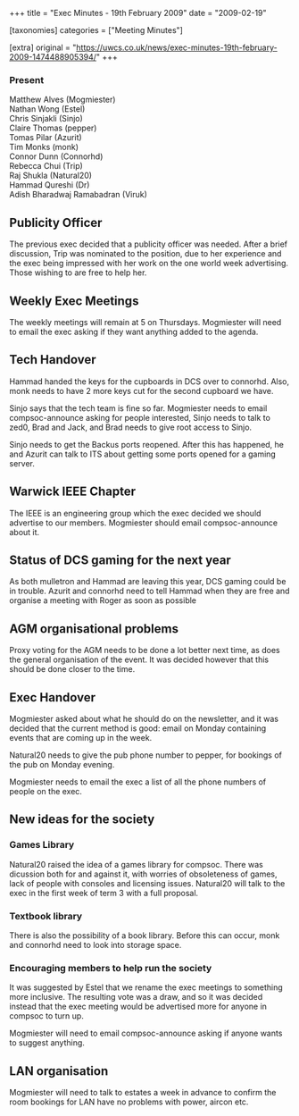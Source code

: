 +++
title = "Exec Minutes - 19th February 2009"
date = "2009-02-19"

[taxonomies]
categories = ["Meeting Minutes"]

[extra]
original = "https://uwcs.co.uk/news/exec-minutes-19th-february-2009-1474488905394/"
+++

### Present

Matthew Alves (Mogmiester)  
Nathan Wong (Estel)  
Chris Sinjakli (Sinjo)  
Claire Thomas (pepper)  
Tomas Pilar (Azurit)  
Tim Monks (monk)  
Connor Dunn (Connorhd)  
Rebecca Chui (Trip)  
Raj Shukla (Natural20)  
Hammad Qureshi (Dr)  
Adish Bharadwaj Ramabadran (Viruk)

## Publicity Officer

The previous exec decided that a publicity officer was needed. After a brief discussion, Trip was nominated to the position, due to her experience and the exec being impressed with her work on the one world week advertising. Those wishing to are free to help her.

## Weekly Exec Meetings

The weekly meetings will remain at 5 on Thursdays. Mogmiester will need to email the exec asking if they want anything added to the agenda.

## Tech Handover

Hammad handed the keys for the cupboards in DCS over to connorhd. Also, monk needs to have 2 more keys cut for the second cupboard we have.

Sinjo says that the tech team is fine so far. Mogmiester needs to email compsoc-announce asking for people interested, Sinjo needs to talk to zed0, Brad and Jack, and Brad needs to give root access to Sinjo.

Sinjo needs to get the Backus ports reopened. After this has happened, he and Azurit can talk to ITS about getting some ports opened for a gaming server.

## Warwick IEEE Chapter

The IEEE is an engineering group which the exec decided we should advertise to our members. Mogmiester should email compsoc-announce about it.

## Status of DCS gaming for the next year

As both mulletron and Hammad are leaving this year, DCS gaming could be in trouble. Azurit and connorhd need to tell Hammad when they are free and organise a meeting with Roger as soon as possible

## AGM organisational problems

Proxy voting for the AGM needs to be done a lot better next time, as does the general organisation of the event. It was decided however that this should be done closer to the time.

## Exec Handover

Mogmiester asked about what he should do on the newsletter, and it was decided that the current method is good: email on Monday containing events that are coming up in the week.

Natural20 needs to give the pub phone number to pepper, for bookings of the pub on Monday evening.

Mogmiester needs to email the exec a list of all the phone numbers of people on the exec.

## New ideas for the society

### Games Library

Natural20 raised the idea of a games library for compsoc. There was dicussion both for and against it, with worries of obsoleteness of games, lack of people with consoles and licensing issues. Natural20 will talk to the exec in the first week of term 3 with a full proposal.

### Textbook library

There is also the possibility of a book library. Before this can occur, monk and connorhd need to look into storage space.

### Encouraging members to help run the society

It was suggested by Estel that we rename the exec meetings to something more inclusive. The resulting vote was a draw, and so it was decided instead that the exec meeting would be advertised more for anyone in compsoc to turn up.

Mogmiester will need to email compsoc-announce asking if anyone wants to suggest anything.

## LAN organisation

Mogmiester will need to talk to estates a week in advance to confirm the room bookings for LAN have no problems with power, aircon etc.

